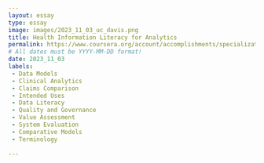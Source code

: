 ```yaml
---
layout: essay
type: essay
image: images/2023_11_03_uc_davis.png
title: Health Information Literacy for Analytics
permalink: https://www.coursera.org/account/accomplishments/specialization/EKQ7NWJ9Q47J
# All dates must be YYYY-MM-DD format!
date: 2023_11_03
labels:
 - Data Models
 - Clinical Analytics
 - Claims Comparison
 - Intended Uses
 - Data Literacy
 - Quality and Governance
 - Value Assessment
 - System Evaluation
 - Comparative Models
 - Terminology
 
---
```

